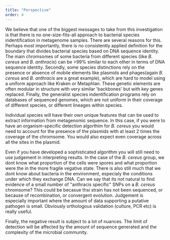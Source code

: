 ```yaml
---
title: "Perspective"
order: 4
---
```


We believe that one of the biggest messages to take from this investigation is that there is no one-size-fits-all approach to bacterial species indentification in metagenome samples.  There are several reasons for this.  Perhaps most importantly, there is no consistently applied definition for the boundary that divides bacterial species based on DNA sequence identity.  The main chromsomes of some bacteria from different species (like *B. cereus* and *B. anthracis*) can be >99% similar to each other in terms of DNA sequence identity.  Secondly, some species distinctions rely on the presence or absence of mobile elements like plasmids and phages(again *B. cereus* and *B. anthracis* are a great example), which are hard to model using a uniform approach like Kraken or Metaphlan. These genetic elements are often modular in structure with very similar 'backbones' but with key genes replaced.  Finally, the generalist species indentification programs rely on databases of sequenced genomes, which are not uniform in their coverage of different species, or different lineages within species.

Individual species will have their own unique features that can be used to extract information from metagenomic sequence. In this case, if you were to have an organism-specific detection algorthim for *B. cereus* you would need to account for the presence of the plasmids with at least 2 times the coverage of the chromsome.  You would also expect even coverage across all the sites in the plasmid.

Even if you have developed a sophisticated algorithm you will still need to use judgement in interpreting results.  In the case of the *B. cereus* group, we dont know what proportion of the cells were spores and what proportion were the in the more fragile vegative state. There is also still much that we dont know about bacteria in the environment, especialy the conditions under which they exchange DNA.  Can we say that its not natural to find evidence of a small number of "anthracis specific" SNPs on a *B. cereus* chromsome?  This could be becasue thsi strain has not been sequenced, or because of recombination, or convergent evolution. Judgement is especially important where the amount of data supporting a putative pathogen is small.  Obviously orthologous validation (culture, PCR etc) is really useful.

Finally, the negative result is subject to a lot of nuances.  The limit of detection will be affected by the amount of sequence generated and the complexity of the microbial community.
